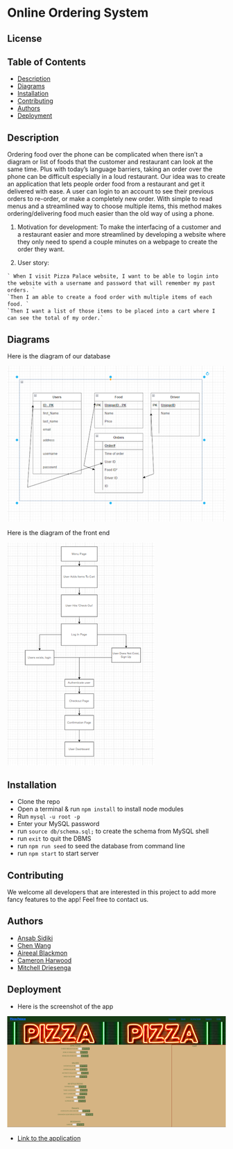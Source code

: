 # Online Ordering System

## License
  []()
  
  ## Table of Contents
  - [Description](#description)
  - [Diagrams](#diagrams)
  - [Installation](#installation)
  - [Contributing](#contributing)
  - [Authors](#authors)
  - [Deployment](#deployment)

  ## Description

  Ordering food over the phone can be complicated when there isn’t a diagram or list of foods that the customer and restaurant can look at the same time. Plus with today’s language barriers, taking an order over the phone can be difficult especially in a loud restaurant. Our idea was to create an application that lets people order food from a restaurant and get it delivered with ease. A user can login to an account to see their previous orders to re-order, or make a completely new order. With simple to read menus and a streamlined way to choose multiple items, this method makes ordering/delivering food much easier than the old way of using a phone.

  1. Motivation for development:
  To make the interfacing of a customer and a restaurant easier and more streamlined by developing a website where they only need to spend a couple minutes on a webpage to create the order they want.

  1. User story:

    ` When I visit Pizza Palace website, I want to be able to login into the website with a username and password that will remember my past orders. `
    `Then I am able to create a food order with multiple items of each food. `
    `Then I want a list of those items to be placed into a cart where I can see the total of my order.`

  ## Diagrams
  Here is the diagram of our database

![Diagram](assets/database.png)

  Here is the diagram of the front end

![frontend](assets/frontend.png)

  
## Installation
- Clone the repo
- Open a terminal & run `npm install` to install node modules
- Run `mysql -u root -p` 
- Enter your MySQL password
- run `source db/schema.sql;` to create the schema from MySQL shell
- run `exit` to quit the DBMS
- run `npm run seed` to seed the database from command line
- run `npm start` to start server
  
## Contributing
  We welcome all developers that are interested in this project to add more fancy features to the app! Feel free to contact us.

## Authors

  - [Ansab Sidiki](https://github.com/asidiki)
  - [Chen Wang](https://github.com/wangheer2010)
  - [Aireeal Blackmon](https://github.com/ablackmon1107)
  - [Cameron Harwood](https://github.com/harwcam)
  - [Mitchell Driesenga](https://github.com/mitchdriesenga)

## Deployment
  - Here is the screenshot of the app

  ![screenshot](assets/screenshots.png)

  - [Link to the application]()

